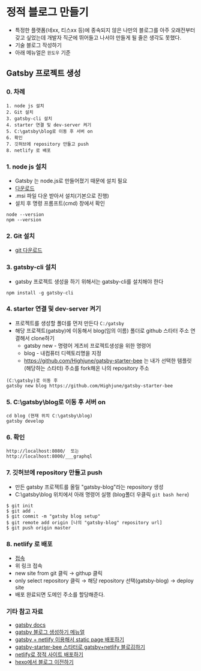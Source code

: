 # 정적 블로그 만들기
- 특정한 플랫폼(네xx, 티스xx 등)에 종속되지 않은 나만의 블로그를 아주 오래전부터 갖고 싶었는데 개발자 직군에 뛰어들고 나서야 만들게 될 줄은 생각도 못했다. 
- 기술 블로그 작성하기
- 아래 메뉴얼은 `윈도우` 기준
 

## Gatsby 프로젝트 생성

### 0. 차례
```
1. node js 설치
2. Git 설치
3. gatsby-cli 설치
4. starter 연결 및 dev-server 켜기
5. C:\gatsby\blog로 이동 후 서버 on
6. 확인
7. 깃허브에 repository 만들고 push
8. netlify 로 배포
````

### 1. node js 설치
- Gatsby 는  node.js로 만들어졌기 때문에 설치 필요
- [다운로드](https://nodejs.org/ko/)
- .msi 파일 다운 받아서 설치(기본으로 진행)
- 설치 후 명령 프롬프트(cmd) 창에서 확인
```
node --version
npm --version
```


### 2. Git 설치
- [git 다운로드](https://git-scm.com/downloads)
### 3. gatsby-cli 설치
- gatsby 프로젝트 생성을 하기 위해서는 gatsby-cli를 설치해야 한다
```
npm install -g gatsby-cli
```

### 4. starter 연결 및 dev-server 켜기
- 프로젝트를 생성할 폴더를 먼저 만든다 `C:/gatsby`
- 해당 프로젝트(gatsby)에 이동해서 blog(임의 이름) 폴더로 github 스타터 주소 연결해서 clone하기
    - gatsby new - 명령어 게츠비 프로젝트생성을 위한 명령어
    - blog - 내컴퓨터 디렉토리명을 지정
    - https://github.com/Highjune/gatsby-starter-bee 는 내가 선택한 템플릿(해당하는 스타터) 주소를 fork해온 나의 repository 주소
```
(C:\gatsby)로 이동 후
gatsby new blog https://github.com/Highjune/gatsby-starter-bee
```

### 5. C:\gatsby\blog로 이동 후 서버 on
```
cd blog (현재 위치 C:\gatsby\blog)
gatsby develop
```

### 6. 확인
```
http://localhost:8080/  또는
http://localhost:8000/___graphql
```

### 7. 깃허브에 repository 만들고 push
- 만든 gatsby 프로젝트를 올릴 "gatsby-blog"라는 repository 생성
- C:\gatsby\blog 위치에서 아래 명령어 실행 (blog폴더 우클릭 `git bash here`)
```
$ git init
$ git add .
$ git commit -m "gatsby blog setup"
$ git remote add origin [나의 "gatsby-blog" repository url]
$ git push origin master
```

### 8. netlify 로 배포
- [접속](https://app.netlify.com/teams/highjune/sites)
- 위 링크 접속
- new site from git 클릭 → githup 클릭 
- only select repository 클릭 → 해당 repository 선택(gatsby-blog) → deploy site
- 배포 완료되면 도메인 주소를 할당해준다.



### 기타 참고 자료
- [gatsby docs](https://www.gatsbyjs.com/docs/tutorial/part-zero/)
- [gatsby 블로그 생성하기 메뉴얼](https://velog.io/@hwang-eunji/create-github-blog-feat.-gatsby)
- [gatsby + netlify 이용해서 static page 배포하기](https://appear.github.io/2019/03/10/ETC/gatsby-01/)
- [gatsby-starter-bee 스타터로 gatsby+netlify 블로깅하기](https://delivan.dev/web/start-gatsby-blog/)
- [netlify로 정적 사이트 배포하기](https://blog.outsider.ne.kr/1417)
- [hexo에서 블로그 이전하기](https://blueshw.github.io/2018/10/07/hexo_to_gatsby/)
